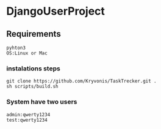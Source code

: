 # DjangoUserProject
## Requirements
    pyhton3
    OS:Linux or Mac
### instalations steps

    git clone https://github.com/Kryvonis/TaskTrecker.git .
    sh scripts/build.sh


### System have two users
    admin:qwerty1234
    test:qwerty1234